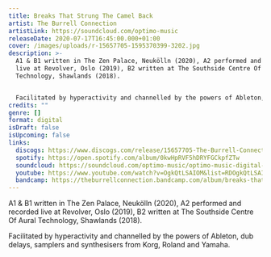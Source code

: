 ```yaml
---
title: Breaks That Strung The Camel Back
artist: The Burrell Connection
artistLink: https://soundcloud.com/optimo-music
releaseDate: 2020-07-17T16:45:00.000+01:00
cover: /images/uploads/r-15657705-1595370399-3202.jpg
description: >-
  A1 & B1 written in The Zen Palace, Neukölln (2020), A2 performed and recorded
  live at Revolver, Oslo (2019), B2 written at The Southside Centre Of Aural
  Technology, Shawlands (2018).


  Facilitated by hyperactivity and channelled by the powers of Ableton, dub delays, samplers and synthesisers from Korg, Roland and Yamaha.
credits: ""
genre: []
format: digital
isDraft: false
isUpcoming: false
links:
  discogs: https://www.discogs.com/release/15657705-The-Burrell-Connection-Breaks-That-Strung-The-Camel-Back
  spotify: https://open.spotify.com/album/0kwHpRVF5hDRYFGCkpfZTw
  soundcloud: https://soundcloud.com/optimo-music/optimo-music-digital-danceforce-031-the-burrell-connection-breaks-that-strung-the-camel-back-ep
  youtube: https://www.youtube.com/watch?v=OgkQtLSAIOM&list=RDOgkQtLSAIOM
  bandcamp: https://theburrellconnection.bandcamp.com/album/breaks-that-strung-the-camel-back-ep-optimo-espacio
---
```

A1 & B1 written in The Zen Palace, Neukölln (2020), A2 performed and recorded live at Revolver, Oslo (2019), B2 written at The Southside Centre Of Aural Technology, Shawlands (2018).

Facilitated by hyperactivity and channelled by the powers of Ableton, dub delays, samplers and synthesisers from Korg, Roland and Yamaha.
